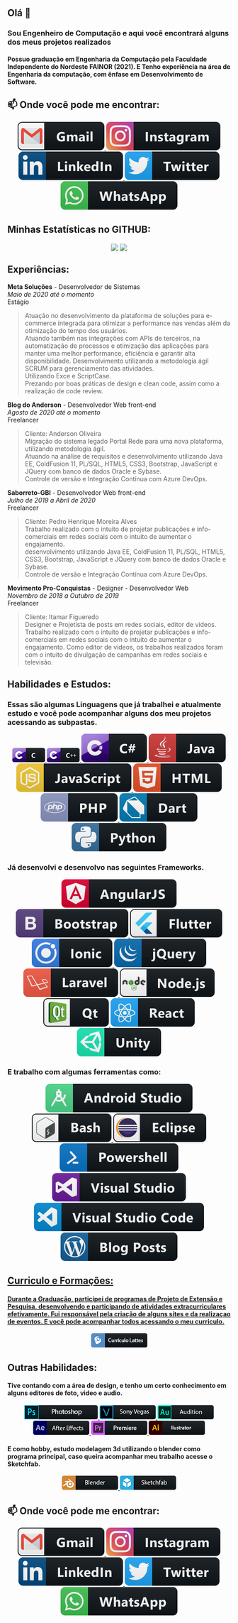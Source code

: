 <h2> Olá 👋</h2> 


</p>
<h3>Sou Engenheiro de Computação e aqui você encontrará alguns dos meus projetos realizados</h3>
<h4>Possuo graduação em Engenharia da Computação pela Faculdade Independente do Nordeste FAINOR (2021). E Tenho experiência na área de Engenharia da computação, com ênfase em Desenvolvimento de Software.</h4>



 ##  📫 Onde você pode me encontrar:
<p align="center">
  <a href="mailto:igorviniciusfreitasouza@gmail.com?Subject=Título%20da%20mensagem"> 
    <img src="icones/Social/gmail.svg" alt="LinkedIn" style="max-width:100%;">
  </a>
  <a href="https://www.instagram.com/igorviniciusfreitas/" rel="nofollow">
    <img src="icones/Social/instagram.svg" alt="Twitter" style="max-width:100%;">
  </a>
  <a href="https://www.linkedin.com/in/igor-freitas-004320140/" rel="nofollow">
    <img src="icones/Social/linkedin.svg" alt="Instagram" style="max-width:100%;">
  </a>
    <a href="https://twitter.com/Igorvin1043" rel="nofollow">
    <img src="icones/Social/twitter.svg" alt="Instagram" style="max-width:100%;">
  </a>
  <a href="https://api.whatsapp.com/send?phone=5577992053140&text=Meu%20perfil%20no%20Whatsapp" rel="nofollow">
    <img src="icones/Social/whatsapp.svg" alt="Instagram" style="max-width:100%;">
  </a>
  
##  Minhas Estatísticas no GITHUB:

<p align="center">
  <img align="center" src="https://github-readme-stats.vercel.app/api?username=igor1043&show_icons=true&title_color=63cda9&icon_color=63cda9"/>
  <img align="center" src="https://github-readme-stats.vercel.app/api/top-langs/?username=igor1043&layout=compact&title_color=63cda9&hide=html"/>
</p>



 
 ##  Experiências:
 
**Meta Soluções** - Desenvolvedor de Sistemas  
*Maio de 2020 até o momento*  
Estágio  
> Atuação no desenvolvimento da plataforma de soluções para e-commerce integrada para otimizar a performance nas vendas além da otimização do tempo dos usuários.  
Atuando também nas integrações com APIs de terceiros, na automatização de processos e otimização das aplicações para manter uma melhor performance, eficiência e garantir alta disponibilidade. 
> Desenvolvimento utilizando a metodologia ágil SCRUM para gerenciamento das atividades.  
Utilizando Exce e ScriptCase.    
Prezando por boas práticas de design e clean code, assim como a realização de code review.  
    
 **Blog do Anderson** - Desenvolvedor Web front-end   
*Agosto de 2020 até o momento*  
Freelancer  

> Cliente: Anderson Oliveira  
Migração do sistema legado Portal Rede para uma nova plataforma, utilizando metodologia ágil.  
Atuando na análise de requisitos e desenvolvimento utilizando Java EE, ColdFusion 11, PL/SQL,
HTML5, CSS3, Bootstrap, JavaScript e JQuery com banco de dados Oracle e Sybase.  
Controle de versão e Integração Contínua com Azure DevOps.

 **Saborreto-GBI** - Desenvolvedor Web front-end   
*Julho de 2019 a Abril de 2020*  
Freelancer  
> Cliente: Pedro Henrique Moreira Alves  
Trabalho realizado com o intuito de projetar publicações e info-comerciais em redes sociais com o intuito de aumentar o engajamento.   
desenvolvimento utilizando Java EE, ColdFusion 11, PL/SQL,
HTML5, CSS3, Bootstrap, JavaScript e JQuery com banco de dados Oracle e Sybase.  
Controle de versão e Integração Contínua com Azure DevOps.


 **Movimento Pro-Conquistas** - Designer - Desenvolvedor Web    
*Novembro de 2018 a Outubro de 2019*  
Freelancer  

> Cliente: Itamar Figueredo  
Designer e Projetista de posts em redes sociais, editor de videos. Trabalho realizado com o intuito de projetar publicações e info-comerciais em redes sociais com o intuito de aumentar o engajamento. Como editor de videos, os trabalhos realizados foram com o intuito de divulgação de campanhas em redes sociais e televisão.

##  Habilidades e Estudos:
<h3> Essas são algumas Linguagens que já trabalhei e atualmente estudo e você pode acompanhar alguns dos meu projetos acessando as subpastas. </h3> 
<p align="center">
  <a href="#" rel="nofollow">
    <img src="icones/c.png" alt="JS" style="max-width:100%;">
  </a>  <a href="#" rel="nofollow">
    <img src="icones/c++.png" alt="JS" style="max-width:100%;">
  </a>  <a href="#" rel="nofollow">
    <img src="icones/csharp.svg" alt="JS" style="max-width:100%;">
  </a>  <a href="#" rel="nofollow">
    <img src="icones/java.svg" alt="JS" style="max-width:100%;">
  </a>  <a href="#" rel="nofollow">
    <img src="icones/js.svg" alt="JS" style="max-width:100%;">
  </a>  <a href="#" rel="nofollow">
    <img src="icones/html.svg" alt="JS" style="max-width:100%;">
  </a>  <a href="#" rel="nofollow">
    <img src="icones/php.svg" alt="JS" style="max-width:100%;">
  </a>  <a href="#" rel="nofollow">
    <img src="icones/dart.svg" alt="JS" style="max-width:100%;">
  </a>  <a href="#" rel="nofollow">
    <img src="icones/python.svg" alt="JS" style="max-width:100%;">
  </a>
</p>

<h3> Já desenvolvi e desenvolvo nas seguintes Frameworks. </h3>
<p align="center">
  <a href="#" rel="nofollow">
    <img src="icones/Frameworks/angular.svg" alt="js" style="max-width:100%;">
  </a>
  <a href="#" rel="nofollow">
    <img src="icones/Frameworks/bootstrap.svg" alt="js" style="max-width:100%;">
  </a>
   <a href="#" rel="nofollow">
    <img src="icones/Frameworks/flutter.svg" alt="js" style="max-width:100%;">
  </a> 
  <a href="#" rel="nofollow">
    <img src="icones/Frameworks/ionic.svg" alt="js" style="max-width:100%;">
  </a>
  <a href="#" rel="nofollow">
    <img src="icones/Frameworks/jquery.svg" alt="js" style="max-width:100%;">
  </a>
  <a href="#" rel="nofollow">
    <img src="icones/Frameworks/laravel.svg" alt="js" style="max-width:100%;">
  </a>
  <a href="#" rel="nofollow">
    <img src="icones/Frameworks/nodejs.svg" alt="js" style="max-width:100%;">
  </a>
  <a href="#" rel="nofollow">
    <img src="icones/Frameworks/qt.svg" alt="js" style="max-width:100%;">
  </a>
  <a href="#" rel="nofollow">
    <img src="icones/Frameworks/react.svg" alt="js" style="max-width:100%;">
  </a>
    <a href="#" rel="nofollow">
    <img src="icones/Frameworks/unity.svg" alt="js" style="max-width:100%;">
  </a>
</p>

<h3> E trabalho com algumas ferramentas como:</h3>
<p align="center">
  <a href="#" rel="nofollow">
    <img src="icones/Tools/android_studio.svg" alt="js" style="max-width:100%;">
  </a>
  <a href="#" rel="nofollow">
    <img src="icones/Tools/bash.svg" alt="js" style="max-width:100%;">
  </a>
   <a href="#" rel="nofollow">
    <img src="icones/Tools/eclipse.svg" alt="js" style="max-width:100%;">
  </a> 
  <a href="#" rel="nofollow">
    <img src="icones/Tools/powershell.svg" alt="js" style="max-width:100%;">
  </a>
  <a href="#" rel="nofollow">
    <img src="icones/Tools/visualstudio.svg" alt="js" style="max-width:100%;">
  </a>
  <a href="#" rel="nofollow">
    <img src="icones/Tools/visualstudio_code.svg" alt="js" style="max-width:100%;">
  </a>
  <a href="#" rel="nofollow">
    <img src="icones/Tools/wordpress.svg" alt="js" style="max-width:100%;">
</p>

##  Curriculo e Formações:
<h4>Durante a Graduação, participei de programas de Projeto de Extensão e Pesquisa, desenvolvendo e participando de atividades extracurriculares efetivamente. Fui responsável pela criação de alguns sites e da realizaçao de eventos. E você pode acompanhar todos acessando o meu curriculo.
</h4>

<p align="center">
  <a href="https://drive.google.com/drive/folders/1EJMvUpN4lM8REm0s7iAzuoSK9zHcEj_E?usp=sharing" rel="nofollow">
    <img src="icones/curriculo/lattes.png" alt="js" style="max-width:100%;">
  </a>
</p>

##  Outras Habilidades:

<h4>Tive contando com a área de design, e tenho um certo conhecimento em alguns editores de foto, video e audio.</h4>
<p align="center">
  <a href="#" rel="nofollow">
    <img src="icones/desing/photoshop.png" alt="js" style="max-width:100%;">
  </a>
    <a href="#" rel="nofollow">
    <img src="icones/desing/vegas.png" alt="js" style="max-width:100%;">
  </a>
      <a href="#" rel="nofollow">
    <img src="icones/desing/audition.png" alt="js" style="max-width:100%;">
  </a>
        <a href="#" rel="nofollow">
    <img src="icones/desing/after.png" alt="js" style="max-width:100%;">
  </a>
      <a href="#" rel="nofollow">
    <img src="icones/desing/premiere.png" alt="js" style="max-width:100%;">
  </a>
      <a href="#" rel="nofollow">
    <img src="icones/desing/ilustrator.png" alt="js" style="max-width:100%;">
  </a>

</p>

<h4>E como hobby, estudo modelagem 3d utilizando o blender como programa principal, caso queira acompanhar meu trabalho acesse o Sketchfab.</h4>
<p align="center">
  <a href="#" rel="nofollow">
    <img src="icones/hobby/blender.png" alt="js" style="max-width:100%;">
  </a>
    <a href="https://sketchfab.com/igorviniciusfreitassouza/models" rel="nofollow">
    <img src="icones/hobby/sketchfab.png" alt="js" style="max-width:100%;">
  </a>

</p>


 ##  📫 Onde você pode me encontrar:
<p align="center">
  <a href="mailto:igorviniciusfreitasouza@gmail.com?Subject=Título%20da%20mensagem"> 
    <img src="icones/Social/gmail.svg" alt="LinkedIn" style="max-width:100%;">
  </a>
  <a href="https://www.instagram.com/igorviniciusfreitas/" rel="nofollow">
    <img src="icones/Social/instagram.svg" alt="Twitter" style="max-width:100%;">
  </a>
  <a href="https://www.linkedin.com/in/igor-freitas-004320140/" rel="nofollow">
    <img src="icones/Social/linkedin.svg" alt="Instagram" style="max-width:100%;">
  </a>
    <a href="https://twitter.com/Igorvin1043" rel="nofollow">
    <img src="icones/Social/twitter.svg" alt="Instagram" style="max-width:100%;">
  </a>
  <a href="https://api.whatsapp.com/send?phone=5577992053140&text=Meu%20perfil%20no%20Whatsapp" rel="nofollow">
    <img src="icones/Social/whatsapp.svg" alt="Instagram" style="max-width:100%;">
  </a>


</p>
